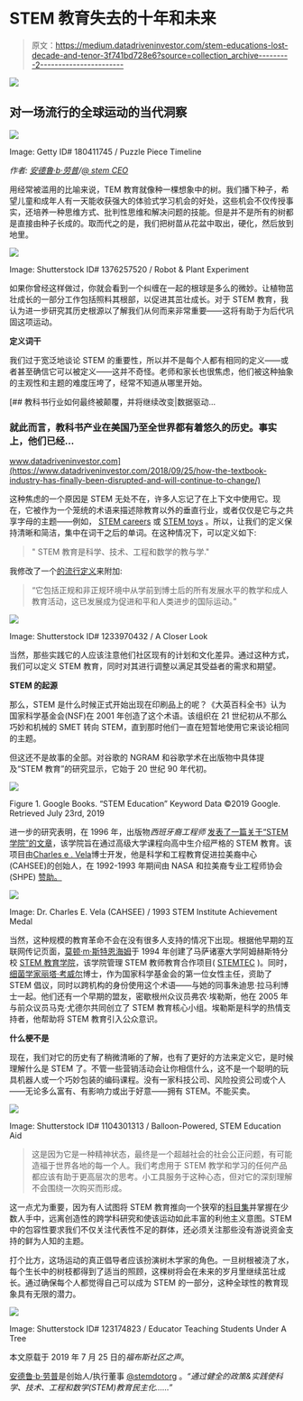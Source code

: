 # STEM 教育失去的十年和未来

> 原文：<https://medium.datadriveninvestor.com/stem-educations-lost-decade-and-tenor-3f741bd728e6?source=collection_archive---------2----------------------->

[![](img/0954ccb2d9422e0aba171b2180077e78.png)](http://www.track.datadriveninvestor.com/1B9E)

## 对一场流行的全球运动的当代洞察

![](img/5424dc519755a11c77274acbdae7f4aa.png)

Image: Getty ID# 180411745 / Puzzle Piece Timeline

*作者:* [*安德鲁·b·劳普*](https://medium.com/u/d8c8d333927a?source=post_page---------------------------)*/*[*@ stem CEO*](https://twitter.com/stemceo)

用经常被滥用的比喻来说，TEM 教育就像种一棵想象中的树。我们播下种子，希望儿童和成年人有一天能收获强大的体验式学习机会的好处，这些机会不仅传授事实，还培养一种思维方式、批判性思维和解决问题的技能。但是并不是所有的树都是直接由种子长成的。取而代之的是，我们把树苗从花盆中取出，硬化，然后放到地里。

![](img/b74d762ff464a438a26e4063d0a81e0b.png)

Image: Shutterstock ID# 1376257520 / Robot & Plant Experiment

如果你曾经这样做过，你就会看到一个纠缠在一起的根球是多么的微妙。让植物茁壮成长的一部分工作包括照料其根部，以促进其茁壮成长。对于 STEM 教育，我认为进一步研究其历史根源以了解我们从何而来非常重要——这将有助于为后代巩固这项运动。

**定义词干**

我们过于宽泛地谈论 STEM 的重要性，所以并不是每个人都有相同的定义——或者甚至确信它可以被定义——这并不奇怪。老师和家长也很焦虑，他们被这种抽象的主观性和主题的难度压垮了，经常不知道从哪里开始。

[](https://www.datadriveninvestor.com/2018/09/25/how-the-textbook-industry-has-finally-been-disrupted-and-will-continue-to-change/) [## 教科书行业如何最终被颠覆，并将继续改变|数据驱动…

### 就此而言，教科书产业在美国乃至全世界都有着悠久的历史。事实上，他们已经…

www.datadriveninvestor.com](https://www.datadriveninvestor.com/2018/09/25/how-the-textbook-industry-has-finally-been-disrupted-and-will-continue-to-change/) 

这种焦虑的一个原因是 STEM 无处不在，许多人忘记了在上下文中使用它。现在，它被作为一个笼统的术语来描述除教育以外的垂直行业，或者仅仅是它与之共享字母的主题——例如， [STEM careers](https://www.forbes.com/sites/forbestechcouncil/2018/11/08/moving-target-preparing-todays-minds-for-the-stem-jobs-of-tomorrow/#78d85669e147) 或 [STEM toys](https://www.forbes.com/sites/forbestechcouncil/2018/05/29/the-rise-of-the-stem-toy/) 。所以，让我们的定义保持清晰和简洁，集中在词干之后的单词。在这种情况下，可以定义如下:

> " STEM 教育是科学、技术、工程和数学的教与学."

我修改了一个[的流行定义](https://www.stem.org/cm/dpl/downloads/content/69/R42642.pdf)来附加:

> “它包括正规和非正规环境中从学前到博士后的所有发展水平的教学和成人教育活动，这已发展成为促进和平和人类进步的国际运动。”

![](img/290a111e87d3208c99066f308cdd4b40.png)

Image: Shutterstock ID# 1233970432 / A Closer Look

当然，那些实践它的人应该注意他们社区现有的计划和文化差异。通过这种方式，我们可以定义 STEM 教育，同时对其进行调整以满足其受益者的需求和期望。

**STEM 的起源**

那么，STEM 是什么时候正式开始出现在印刷品上的呢？《大英百科全书》认为国家科学基金会(NSF)在 2001 年创造了这个术语。该组织在 21 世纪初从不那么巧妙和机械的 SMET 转向 STEM，直到那时他们一直在短暂地使用它来谈论相同的主题。

但这还不是故事的全部。对谷歌的 NGRAM 和谷歌学术在出版物中具体提及“STEM 教育”的研究显示，它始于 20 世纪 90 年代初。

![](img/1f8f298ad03cc881395fcc75cc1838d6.png)

Figure 1\. Google Books. “STEM Education” Keyword Data ©2019 Google. Retrieved July 23rd, 2019

进一步的研究表明，在 1996 年，出版物*西班牙裔工程师* [发表了一篇关于“STEM 学院”的文章](https://books.google.com/books?id=kqnRETS9FWwC&lpg=PA1&pg=PA10#v=onepage&q&f=false)，该学院旨在通过高级大学课程向高中生介绍严格的 STEM 教育。该项目由[Charles e . Vela](http://www.cahsee.org/about/founder.asp.htm)博士开发，他是科学和工程教育促进拉美裔中心(CAHSEE)的创始人，在 1992-1993 年期间由 NASA 和拉美裔专业工程师协会(SHPE) [赞助。](https://www.cahsee.org/news/040412best.asp.htm)

![](img/2ab8401c979993d8f149d45d7c4d94f7.png)

Image: Dr. Charles E. Vela (CAHSEE) / 1993 STEM Institute Achievement Medal

当然，这种规模的教育革命不会在没有很多人支持的情况下出现。根据他早期的互联网传记页面，[莫顿·m·斯特恩海姆](https://www.umassk12.net/mort/bio.html)于 1994 年创建了马萨诸塞大学阿姆赫斯特分校 [STEM 教育学院](http://k12s.phast.umass.edu/stem/stem.html)，该学院管理 STEM 教师教育合作项目( [STEMTEC](http://k12s.phast.umass.edu/~stemtec/) )。同时，[细菌学家丽塔·考威尔](https://www.nsf.gov/news/speeches/colwell/colwell_bio.jsp)博士，作为国家科学基金会的第一位女性主任，资助了 STEM 倡议，同时以跨机构的身份使用这个术语——与她的同事朱迪思·拉马利博士一起。他们还有一个早期的盟友，密歇根州众议员弗农·埃勒斯，他在 2005 年与前众议员马克·尤德尔共同创立了 STEM 教育核心小组。埃勒斯是科学的热情支持者，他帮助将 STEM 教育引入公众意识。

**什么梗不是**

现在，我们对它的历史有了稍微清晰的了解，也有了更好的方法来定义它，是时候理解什么是 STEM 了。不管一些营销活动会让你相信什么，这不是一个聪明的玩具机器人或一个巧妙包装的编码课程。没有一家科技公司、风险投资公司或个人——无论多么富有、有影响力或出于好意——拥有 STEM。不能买卖。

![](img/9129f90aa24db71b9f36161d9caa0904.png)

Image: Shutterstock ID# 1104301313 / Balloon-Powered, STEM Education Aid

> 这是因为它是一种精神状态，最终是一个超越社会的社会公正问题，有可能造福于世界各地的每一个人。我们考虑用于 STEM 教学和学习的任何产品都应该有助于更高层次的思考。小工具服务于这种心态，但对它的深刻理解不会围绕一次购买而形成。

这一点尤为重要，因为有人试图将 STEM 教育推向一个狭窄的[科目集](http://www.awnow.org/2016/05/09/stem-is-greater-than-programming-and-robotics/)并掌握在少数人手中，远离创造性的跨学科研究和使该运动如此丰富的利他主义意图。STEM 中的包容性要求我们不仅关注代表性不足的群体，还必须关注那些没有游说资金支持的鲜为人知的主题。

打个比方，这场运动的真正倡导者应该扮演树木学家的角色。一旦树根被浇了水，每个生长中的树枝都得到了适当的照顾，这棵树将会在未来的岁月里继续茁壮成长。通过确保每个人都觉得自己可以成为 STEM 的一部分，这种全球性的教育现象具有无限的潜力。

![](img/fa0e7dda644c375249289332a2c2b077.png)

Image: Shutterstock ID# 123174823 / Educator Teaching Students Under A Tree

本文原载于 2019 年 7 月 25 日的*福布斯社区之声*。

[安德鲁·b·劳普](https://medium.com/u/d8c8d333927a?source=post_page---------------------------)是创始人/执行董事 [@stemdotorg](https://twitter.com/stemdotorg) 。*“通过健全的政策&实践使科学、技术、工程和数学(STEM)教育民主化……”*